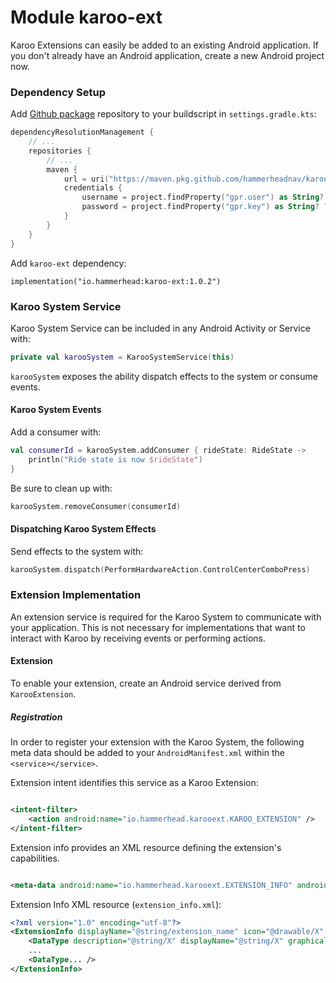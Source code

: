 # Module karoo-ext

Karoo Extensions can easily be added to an existing Android application. If you
don't already have an Android application, create a new Android project now.

### Dependency Setup

Add [Github package](https://docs.github.com/en/packages/working-with-a-github-packages-registry/working-with-the-gradle-registry#using-a-published-package) repository to your buildscript in `settings.gradle.kts`:

```kotlin
dependencyResolutionManagement {
    // ...
    repositories {
        // ...
        maven {
            url = uri("https://maven.pkg.github.com/hammerheadnav/karoo-ext")
            credentials {
                username = project.findProperty("gpr.user") as String? ?: System.getenv("USERNAME")
                password = project.findProperty("gpr.key") as String? ?: System.getenv("TOKEN")
            }
        }
    }
}
```

Add `karoo-ext` dependency:

```
implementation("io.hammerhead:karoo-ext:1.0.2")
```

### Karoo System Service

Karoo System Service can be included in any Android Activity or Service with:

```kotlin
private val karooSystem = KarooSystemService(this)
```

`karooSystem` exposes the ability dispatch effects to the system or consume events.

#### Karoo System Events

Add a consumer with:

```kotlin
val consumerId = karooSystem.addConsumer { rideState: RideState ->
    println("Ride state is now $rideState")
}
```

Be sure to clean up with:

```kotlin
karooSystem.removeConsumer(consumerId)
```

#### Dispatching Karoo System Effects

Send effects to the system with:

```kotlin
karooSystem.dispatch(PerformHardwareAction.ControlCenterComboPress)
```

### Extension Implementation

An extension service is required for the Karoo System to communicate with your application. This is not
necessary for implementations that want to interact with Karoo by receiving events or performing actions.

#### Extension

To enable your extension, create an Android service derived from `KarooExtension`.

##### Registration

In order to register your extension with the Karoo System,
the following meta data should be added to your `AndroidManifest.xml`
within the `<service></service>`.

Extension intent identifies this service as a Karoo Extension:

```xml

<intent-filter>
    <action android:name="io.hammerhead.karooext.KAROO_EXTENSION" />
</intent-filter>
```

Extension info provides an XML resource defining the extension's capabilities.

```xml

<meta-data android:name="io.hammerhead.karooext.EXTENSION_INFO" android:resource="@xml/extension_info" />
```

Extension Info XML resource (`extension_info.xml`):

```xml
<?xml version="1.0" encoding="utf-8"?>
<ExtensionInfo displayName="@string/extension_name" icon="@drawable/X" id="<extension-id>" scansDevices="true">
    <DataType description="@string/X" displayName="@string/X" graphical="true" icon="@drawable/X" typeId="<type id>" />
    ...
    <DataType... />
</ExtensionInfo>
```
